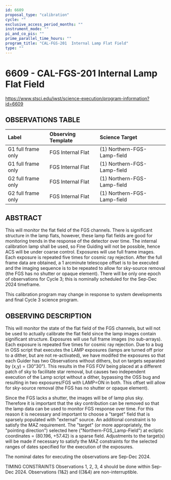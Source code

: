 ```yaml
---
id: 6609
proposal_type: "calibration"
cycle: ""
exclusive_access_period_months: ""
instrument_mode: ""
pi_and_co_pis: ""
prime_parallel_time_hours: ""
program_title: "CAL-FGS-201  Internal Lamp Flat Field"
type: ""
---
```

# 6609 - CAL-FGS-201  Internal Lamp Flat Field
https://www.stsci.edu/jwst/science-execution/program-information?id=6609
## OBSERVATIONS TABLE
| Label              | Observing Template | Science Target           |
| :----------------- | :----------------- | :----------------------- |
| G1 full frame only | FGS Internal Flat  | (1) Northern-FGS-Lamp-field |
| G1 full frame only | FGS Internal Flat  | (1) Northern-FGS-Lamp-field |
| G2 full frame only | FGS Internal Flat  | (1) Northern-FGS-Lamp-field |
| G2 full frame only | FGS Internal Flat  | (1) Northern-FGS-Lamp-field |

## ABSTRACT

This will monitor the flat field of the FGS channels. There is significant structure in the lamp flats, however, these lamp flat fields are good for monitoring trends in the response of the detector over time. The internal calibration lamp shall be used, so Fine Guiding will not be possible, hence ACS will be under coarse control. Exposures will use full frame images. Each exposure is repeated five times for cosmic ray rejection. After the full frame data are obtained, a 1 arcminute telescope offset is to be executed and the imaging sequence is to be repeated to allow for sky-source removal (the FGS has no shutter or opaque element). There will be only one epoch of observations for Cycle 3; this is nominally scheduled for the Sep-Dec 2024 timeframe.

This calibration program may change in response to system developments and final Cycle 3 science program.

## OBSERVING DESCRIPTION

This will monitor the state of the flat field of the FGS channels, but will not be used to actually calibrate the flat field since the lamp images contain significant structure. Exposures will use full frame images (no sub-arrays). Each exposure is repeated five times for cosmic ray rejection. Due to a bug in OSS script that executes the LAMP exposures (lamps are turned off prior to a dither, but are not re-activated), we have modifed the exposures so that each Guider has two Observations without dithers, but on targets separated by (x,y) = (30"30"). This results in the FGS FOV being placed at a different patch of sky to facilitate star removal, but causes two independent execution of the Lamp script without a dither, bypassing the OSS bug and resulting in two exposures/FGS with LAMP=ON in both. This offset will allow for sky-source removal (the FGS has no shutter or opaque element).

Since the FGS lacks a shutter, the images will be of lamp plus sky. Therefore it is important that the sky contribution can be removed so that the lamp data can be used to monitor FGS response over time. For this reason it is necessary and important to choose a "target" field that is sparsely populated with "external" source. An additional constraint is to satisfy the MAZ requirement. The "target" (or more appropriately, the "pointing direction") selected here ("Northern-FGS_Lamp-Field") at ecliptic coordinates = (80.196, +57.42) is a sparse field. Adjustments to the target(s) will be made if necessary to satisfy the MAZ constraints for the selected ranges of dates specified for the execution of the exposures.

The nominal dates for executing the observations are Sep-Dec 2024.

TIMING CONSTRAINTS
Observations 1, 2, 3, 4 should be done within Sep-Dec 2024.
Observations (1&2) and ((3&4) are non-interruptible.